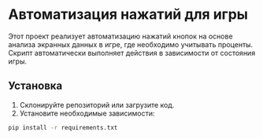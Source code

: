 # Автоматизация нажатий для игры

Этот проект реализует автоматизацию нажатий кнопок на основе анализа экранных данных в игре, где необходимо учитывать проценты. Скрипт автоматически выполняет действия в зависимости от состояния игры.

## Установка

1. Склонируйте репозиторий или загрузите код.
2. Установите необходимые зависимости:

```bash
pip install -r requirements.txt
